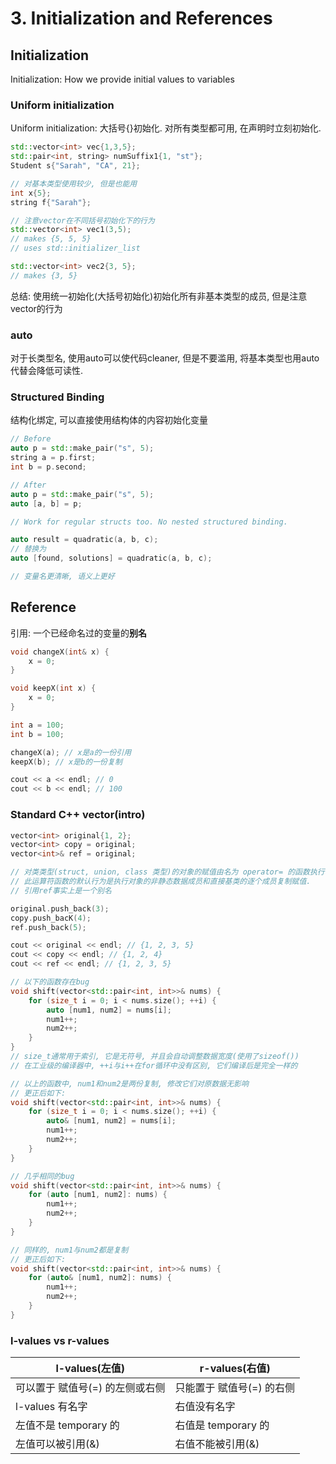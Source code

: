 # 3. Initialization and References

## Initialization

Initialization: How we provide initial values to variables

### Uniform initialization

Uniform initialization: 大括号{}初始化. 对所有类型都可用, 在声明时立刻初始化.

```cpp
std::vector<int> vec{1,3,5};
std::pair<int, string> numSuffix1{1, "st"};
Student s{"Sarah", "CA", 21};

// 对基本类型使用较少, 但是也能用
int x{5};
string f{"Sarah"};

// 注意vector在不同括号初始化下的行为
std::vector<int> vec1(3,5);
// makes {5, 5, 5}
// uses std::initializer_list

std::vector<int> vec2{3, 5};
// makes {3, 5}
```

总结: 使用统一初始化(大括号初始化)初始化所有非基本类型的成员, 但是注意vector的行为



### auto

对于长类型名, 使用auto可以使代码cleaner, 但是不要滥用, 将基本类型也用auto代替会降低可读性.



### Structured Binding

结构化绑定, 可以直接使用结构体的内容初始化变量

```cpp
// Before
auto p = std::make_pair("s", 5);
string a = p.first;
int b = p.second;

// After
auto p = std::make_pair("s", 5);
auto [a, b] = p;

// Work for regular structs too. No nested structured binding.

auto result = quadratic(a, b, c);
// 替换为
auto [found, solutions] = quadratic(a, b, c);

// 变量名更清晰, 语义上更好
```



## Reference

引用: 一个已经命名过的变量的**别名**

```cpp
void changeX(int& x) {
    x = 0;
}

void keepX(int x) {
    x = 0;
}

int a = 100;
int b = 100;

changeX(a); // x是a的一份引用
keepX(b); // x是b的一份复制

cout << a << endl; // 0
cout << b << endl; // 100
```



### Standard C++ vector(intro)

```cpp
vector<int> original{1, 2};
vector<int> copy = original;
vector<int>& ref = original;

// 对类类型(struct, union, class 类型)的对象的赋值由名为 operator= 的函数执行.
// 此运算符函数的默认行为是执行对象的非静态数据成员和直接基类的逐个成员复制赋值.
// 引用ref事实上是一个别名

original.push_back(3);
copy.push_bacK(4);
ref.push_back(5);

cout << original << endl; // {1, 2, 3, 5}
cout << copy << endl; // {1, 2, 4}
cout << ref << endl; // {1, 2, 3, 5}
```

```cpp
// 以下的函数存在bug
void shift(vector<std::pair<int, int>>& nums) {
    for (size_t i = 0; i < nums.size(); ++i) {
        auto [num1, num2] = nums[i];
        num1++;
        num2++;
    }
}
// size_t通常用于索引, 它是无符号, 并且会自动调整数据宽度(使用了sizeof())
// 在工业级的编译器中, ++i与i++在for循环中没有区别, 它们编译后是完全一样的

// 以上的函数中, num1和num2是两份复制, 修改它们对原数据无影响
// 更正后如下:
void shift(vector<std::pair<int, int>>& nums) {
    for (size_t i = 0; i < nums.size(); ++i) {
        auto& [num1, num2] = nums[i];
        num1++;
        num2++;
    }
}
```

```cpp
// 几乎相同的bug
void shift(vector<std::pair<int, int>>& nums) {
    for (auto [num1, num2]: nums) {
        num1++;
        num2++;
    }
}

// 同样的, num1与num2都是复制
// 更正后如下:
void shift(vector<std::pair<int, int>>& nums) {
    for (auto& [num1, num2]: nums) {
        num1++;
        num2++;
    }
}
```



### l-values vs r-values

| l-values(左值)       | r-values(右值)    |
| ------------------ | --------------- |
| 可以置于 赋值号(=) 的左侧或右侧 | 只能置于 赋值号(=) 的右侧 |
| l-values 有名字       | 右值没有名字          |
| 左值不是 temporary 的   | 右值是 temporary 的 |
| 左值可以被引用(&)         | 右值不能被引用(&)      |
